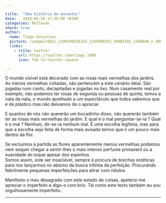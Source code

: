 ```yaml
---

title:  "Uma história de encantar"
date:   2018-05-28 17:35:00 +0100
categories: Reflexão
share: true
author:
  name: Tiago Gonçalves
  picture: /images/8821_1290189535233_1245080252_30885102_1208648_n_400x400.jpg
  links:
    - title: twitter
      url: https://twitter.com/tiago_1989
      icon: fab fa-twitter-square

---
```


O mundo visível está decorado com as rosas mais vermelhas dos jardins. As menos vermelhas coitadas, não pertencem a este cenário ideal. São jogadas num canto, decapitadas e jogadas no lixo. Num casamento real por exemplo, não podemos ter rosas de segunda ou pessoas de quinta, temos a nata da nata, o mundo ajoelhado a um espectáculo que todos sabemos que é de plástico mas não deixamos de o apreciar.

E quantos de nós não quererão um bocadinho disso, não quererão também ter as rosas mais vermelhas do jardim. E qual é o mal perguntar-se-ia ? Qual é o mal ?
Nenhum, dir-se-ia nenhum mal. É uma escolha legítima, mas para que a escolha seja feita de forma mais avisada temos que ir um pouco mais dentro da flor.

Se excluimos à partida as flores aparentemente menos vermelhas podemos nem sequer chegar a sentir-lhes o mais intenso perfume primaveril ou a suavidade do toque apesar dos espinhos.   
Somos assim, este ser insaciável, sempre à procura de brechas estéticas para nos lançarmos no abismo da busca infinita da perfeição. Procurando febrilmente pequenas imperfeições para atirar com rótulos.

Manifesto o meu desagrado com este estado de coisas, apetece-me apreciar o imperfeito e digo-o com brio. Tal como este texto também eu sou orgulhosamente imperfeito.



---

